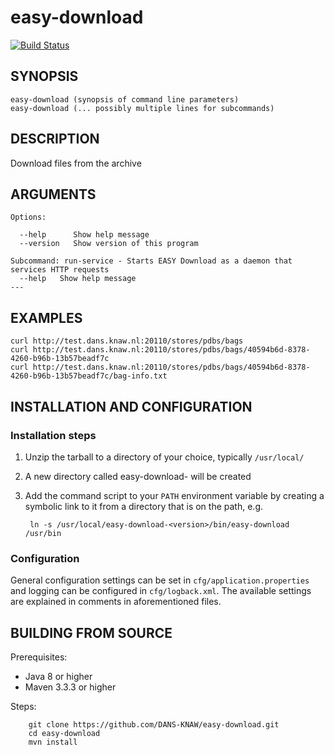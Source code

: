 easy-download
===========
[![Build Status](https://travis-ci.org/DANS-KNAW/easy-download.png?branch=master)](https://travis-ci.org/DANS-KNAW/easy-download)

<!-- Remove this comment and extend the descriptions below -->


SYNOPSIS
--------

    easy-download (synopsis of command line parameters)
    easy-download (... possibly multiple lines for subcommands)


DESCRIPTION
-----------

Download files from the archive


ARGUMENTS
---------

    Options:

      --help      Show help message
      --version   Show version of this program
    
    Subcommand: run-service - Starts EASY Download as a daemon that services HTTP requests
      --help   Show help message
    ---

EXAMPLES
--------

    curl http://test.dans.knaw.nl:20110/stores/pdbs/bags
    curl http://test.dans.knaw.nl:20110/stores/pdbs/bags/40594b6d-8378-4260-b96b-13b57beadf7c
    curl http://test.dans.knaw.nl:20110/stores/pdbs/bags/40594b6d-8378-4260-b96b-13b57beadf7c/bag-info.txt


INSTALLATION AND CONFIGURATION
------------------------------

### Installation steps

1. Unzip the tarball to a directory of your choice, typically `/usr/local/`
2. A new directory called easy-download-<version> will be created
3. Add the command script to your `PATH` environment variable by creating a symbolic link to it from a directory that is
   on the path, e.g. 
   
        ln -s /usr/local/easy-download-<version>/bin/easy-download /usr/bin


### Configuration

General configuration settings can be set in `cfg/application.properties` and logging can be configured
in `cfg/logback.xml`. The available settings are explained in comments in aforementioned files.


BUILDING FROM SOURCE
--------------------

Prerequisites:

* Java 8 or higher
* Maven 3.3.3 or higher

Steps:

        git clone https://github.com/DANS-KNAW/easy-download.git
        cd easy-download
        mvn install
